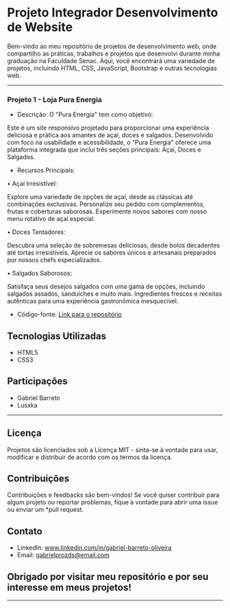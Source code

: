 # Projeto Integrador Desenvolvimento de Website

Bem-vindo ao meu repositório de projetos de desenvolvimento web, onde compartilho as práticas, trabalhos e projetos que desenvolvi durante minha graduação na Faculdade Senac.
Aqui, você encontrará uma variedade de projetos, incluindo HTML, CSS, JavaScript, Bootstrap e outras tecnologias web.

--------------------------------------------------------------------------------------------------------------------------------------------------------------------------------------

### Projeto 1 - Loja Pura Energia

- Descrição: O "Pura Energia" tem como objetivo:

Este é um site responsivo projetado para proporcionar uma experiência deliciosa e prática aos amantes de açaí, doces e salgados.
Desenvolvido com foco na usabilidade e acessibilidade, o "Pura Energia" oferece uma plataforma integrada que inclui três seções principais: Açaí, Doces e Salgados.

- Recursos Principais:

• Açaí Irresistível:

Explore uma variedade de opções de açaí, desde as clássicas até combinações exclusivas.
Personalize seu pedido com complementos, frutas e coberturas saborosas.
Experimente novos sabores com nosso menu rotativo de açaí especial.

• Doces Tentadores:

Descubra uma seleção de sobremesas deliciosas, desde bolos decadentes até tortas irresistíveis.
Aprecie os sabores únicos e artesanais preparados por nossos chefs especializados.

• Salgados Saborosos:

Satisfaça seus desejos salgados com uma gama de opções, incluindo salgados assados, sanduíches e muito mais.
Ingredientes frescos e receitas autênticas para uma experiência gastronômica inesquecível.
  
- Código-fonte: [Link para o repositório](https://github.com/Barreto0620/Senac/tree/725886f1a5ece41b4ff78436126c264c1d645777/Projeto-P.I)

## Tecnologias Utilizadas

- HTML5
- CSS3

## Participações

- Gabriel Barreto
- Lusxka

--------------------------------------------------------------------------------------------------------------------------------------------------------------------------------------

## Licença

Projetos são licenciados sob a Licença MIT - sinta-se à vontade para usar, modificar e distribuir de acordo com os termos da licença.

## Contribuições
Contribuições e feedbacks são bem-vindos! Se você quiser contribuir para algum projeto ou reportar problemas, fique à vontade para abrir uma issue ou enviar um *pull request.

## Contato
- LinkedIn: www.linkedin.com/in/gabriel-barreto-oliveira
- Email: gabrielprozds@email.com


## Obrigado por visitar meu repositório e por seu interesse em meus projetos!

----------------------------------------------------------------------------------------------------------------------------------------------------------------------------------------
